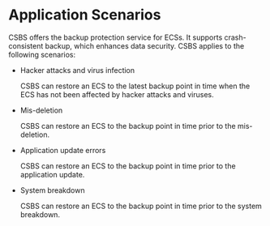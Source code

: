 # Application Scenarios<a name="EN-US_TOPIC_0056725843"></a>

CSBS offers the backup protection service for ECSs. It supports crash-consistent backup, which enhances data security. CSBS applies to the following scenarios:

-   Hacker attacks and virus infection

    CSBS can restore an ECS to the latest backup point in time when the ECS has not been affected by hacker attacks and viruses.

-   Mis-deletion

    CSBS can restore an ECS to the backup point in time prior to the mis-deletion.

-   Application update errors

    CSBS can restore an ECS to the backup point in time prior to the application update.

-   System breakdown

    CSBS can restore an ECS to the backup point in time prior to the system breakdown.


